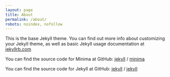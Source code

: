 ```yaml
---
layout: page
title: About
permalink: /about/
robots: noindex, nofollow
---
```


This is the base Jekyll theme. You can find out more info 
about customizing your Jekyll theme, as well as basic Jekyll 
usage documentation at [jekyllrb.com](https://jekyllrb.com/)

You can find the source code for Minima at GitHub:
[jekyll][jekyll-organization] /
[minima](https://github.com/jekyll/minima)

You can find the source code for Jekyll at GitHub:
[jekyll][jekyll-organization] /
[jekyll](https://github.com/jekyll/jekyll)


[jekyll-organization]: https://github.com/jekyll
